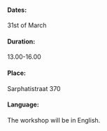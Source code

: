 <div>
<h4>Dates:</h4>
<p>31st of March</p>
</div>

<div>
<h4>Duration:</h4>
<p>13.00-16.00 </p>
</div>

<div>
<h4>Place:</h4>
<p>Sarphatistraat 370</p>
</div>

<div>
<h4>Language:</h4>
<p>The workshop will be in English.</p>
</div>

